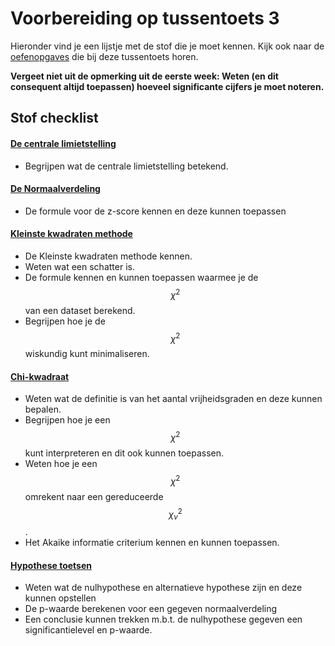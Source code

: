 # Voorbereiding op tussentoets 3
<!--REF\label{/tussentoets-iii/inhoud}-->


Hieronder vind je een lijstje met de stof die je moet kennen.  Kijk ook naar de [oefenopgaves](/tussentoets-iii/oefenopgaves) die bij deze tussentoets horen.

**Vergeet niet uit de opmerking uit de eerste week: 
Weten (en dit consequent altijd toepassen) hoeveel significante cijfers je moet noteren.**

## Stof checklist 

#### [De centrale limietstelling](/module-3/de-centrale-limietstelling)

* Begrijpen wat de centrale limietstelling betekend.

#### [De Normaalverdeling](/module-3/normaalverdeling)
* De formule voor de z-score kennen en deze kunnen toepassen


#### [Kleinste kwadraten methode](/module-3/kleinste-kwadraten) 

* De Kleinste kwadraten methode kennen. 
* Weten wat een schatter is.
* De formule kennen en kunnen toepassen waarmee je de $$\chi^2$$ van een dataset berekend. 
* Begrijpen hoe je de $$\chi^2$$ wiskundig kunt minimaliseren.


#### [Chi-kwadraat](/module-3/chi-2) 

* Weten wat de definitie is van het aantal vrijheidsgraden en deze kunnen bepalen. 
* Begrijpen hoe je een $$\chi^2$$ kunt interpreteren en dit ook kunnen toepassen.
* Weten hoe je een $$\chi^2$$ omrekent naar een gereduceerde $$\chi^2_\nu$$.
* Het Akaike informatie criterium kennen en kunnen toepassen.

#### [Hypothese toetsen](/module-3/hypothese-toetsen) 

* Weten wat de nulhypothese en alternatieve hypothese zijn en deze kunnen opstellen
* De p-waarde berekenen voor een gegeven normaalverdeling
* Een conclusie kunnen trekken m.b.t. de nulhypothese gegeven een significantielevel en p-waarde.
